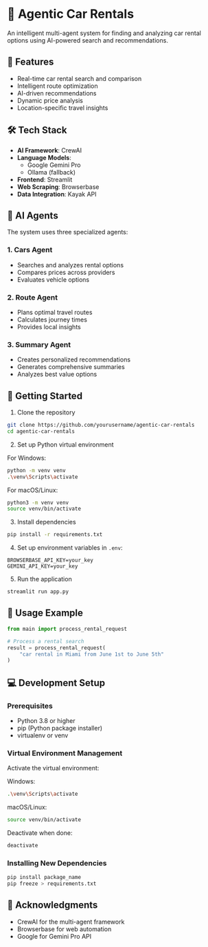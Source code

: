 # 🚗 Agentic Car Rentals

An intelligent multi-agent system for finding and analyzing car rental options using AI-powered search and recommendations.

## 🌟 Features

- Real-time car rental search and comparison
- Intelligent route optimization
- AI-driven recommendations
- Dynamic price analysis
- Location-specific travel insights

## 🛠️ Tech Stack

- **AI Framework**: CrewAI
- **Language Models**: 
  - Google Gemini Pro
  - Ollama (fallback)
- **Frontend**: Streamlit
- **Web Scraping**: Browserbase
- **Data Integration**: Kayak API

## 🤖 AI Agents

The system uses three specialized agents:

### 1. Cars Agent
- Searches and analyzes rental options
- Compares prices across providers
- Evaluates vehicle options

### 2. Route Agent
- Plans optimal travel routes
- Calculates journey times
- Provides local insights

### 3. Summary Agent
- Creates personalized recommendations
- Generates comprehensive summaries
- Analyzes best value options

## 🚀 Getting Started

1. Clone the repository
```bash
git clone https://github.com/yourusername/agentic-car-rentals
cd agentic-car-rentals
```

2. Set up Python virtual environment

For Windows:
```bash
python -m venv venv
.\venv\Scripts\activate
```

For macOS/Linux:
```bash
python3 -m venv venv
source venv/bin/activate
```

3. Install dependencies
```bash
pip install -r requirements.txt
```

4. Set up environment variables in `.env`:
```
BROWSERBASE_API_KEY=your_key
GEMINI_API_KEY=your_key
```

5. Run the application
```bash
streamlit run app.py
```

## 📝 Usage Example

```python
from main import process_rental_request

# Process a rental search
result = process_rental_request(
    "car rental in Miami from June 1st to June 5th"
)
```

## 💻 Development Setup

### Prerequisites
- Python 3.8 or higher
- pip (Python package installer)
- virtualenv or venv

### Virtual Environment Management

Activate the virtual environment:

Windows:
```bash
.\venv\Scripts\activate
```

macOS/Linux:
```bash
source venv/bin/activate
```

Deactivate when done:
```bash
deactivate
```

### Installing New Dependencies
```bash
pip install package_name
pip freeze > requirements.txt
```


## 🙏 Acknowledgments

- CrewAI for the multi-agent framework
- Browserbase for web automation
- Google for Gemini Pro API
